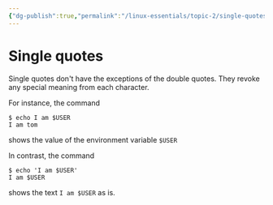 ```yaml
---
{"dg-publish":true,"permalink":"/linux-essentials/topic-2/single-quotes/"}
---
```


# Single quotes
Single quotes don't have the exceptions of the double quotes. They revoke any special meaning from each character. 

For instance, the command
```shell
$ echo I am $USER
I am tom
```
shows the value of the environment variable `$USER`

In contrast, the command
```shell
$ echo 'I am $USER'
I am $USER
```
shows the text `I am $USER` as is.